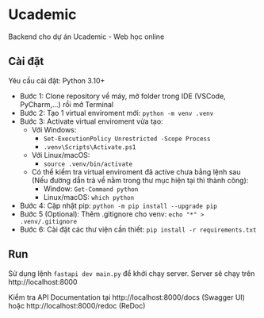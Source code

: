 # Ucademic
Backend cho dự án Ucademic - Web học online


## Cài đặt
Yêu cầu cài đặt: Python 3.10+
- Bước 1: Clone repository về máy, mở folder trong IDE (VSCode, PyCharm,...) rồi mở Terminal
- Bước 2: Tạo 1 virtual enviroment mới: `python -m venv .venv`
- Bước 3: Activate virtual enviroment vừa tạo:
  - Với Windows:
    - `Set-ExecutionPolicy Unrestricted -Scope Process`
    - `.venv\Scripts\Activate.ps1`
  - Với Linux/macOS:
    - `source .venv/bin/activate`
  - Có thể kiểm tra virtual enviroment đã active chưa bằng lệnh sau (Nếu đường dẫn trả về nằm trong thư mục hiện tại thì thành công):
    - Window: `Get-Command python`
    - Linux/macOS: `which python`
- Bước 4: Cập nhật pip: `python -m pip install --upgrade pip`
- Bước 5 (Optional): Thêm .gitignore cho venv: `echo "*" > .venv/.gitignore`
- Bước 6: Cài đặt các thư viện cần thiết: `pip install -r requirements.txt`


## Run
Sử dụng lệnh `fastapi dev main.py` để khởi chạy server. Server sẽ chạy trên http://localhost:8000

Kiểm tra API Documentation tại http://localhost:8000/docs (Swagger UI) hoặc http://localhost:8000/redoc (ReDoc)
